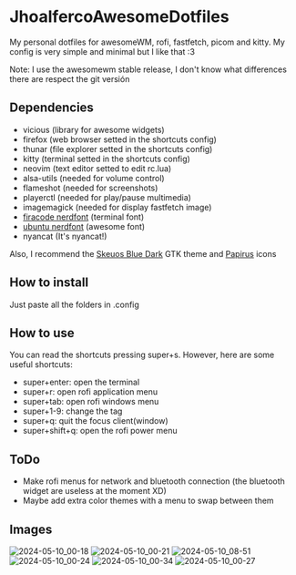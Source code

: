 # JhoalfercoAwesomeDotfiles
My personal dotfiles for awesomeWM, rofi, fastfetch, picom and kitty. My config is very simple and minimal but I like that :3 

Note: I use the awesomewm stable release, I don't know what differences there are respect the git versión

## Dependencies
- vicious (library for awesome widgets)
- firefox (web browser setted in the shortcuts config)
- thunar (file explorer setted in the shortcuts config)
- kitty (terminal setted in the shortcuts config)
- neovim (text editor setted to edit rc.lua)
- alsa-utils (needed for volume control)
- flameshot (needed for screenshots)
- playerctl (needed for play/pause multimedia)
- imagemagick (needed for display fastfetch image)
- [firacode nerdfont](https://github.com/ryanoasis/nerd-fonts/releases/download/v3.2.1/FiraCode.zip) (terminal font)
- [ubuntu nerdfont](https://github.com/ryanoasis/nerd-fonts/releases/download/v3.2.1/Ubuntu.zip) (awesome font)
- nyancat (It's nyancat!)
  
Also, I recommend the [Skeuos Blue Dark](https://www.pling.com/p/1441725) GTK theme and [Papirus](https://www.pling.com/p/1166289) icons

## How to install
Just paste all the folders in .config

## How to use
You can read the shortcuts pressing super+s. However, here are some useful shortcuts:

- super+enter: open the terminal
- super+r: open rofi application menu
- super+tab: open rofi windows menu
- super+1-9: change the tag
- super+q: quit the focus client(window)
- super+shift+q: open the rofi power menu


## ToDo
- Make rofi menus for network and bluetooth connection (the bluetooth widget are useless at the moment XD)
- Maybe add extra color themes with a menu to swap between them

## Images 
![2024-05-10_00-18](https://github.com/JhonatanFerrer/JhoalfercoLinuxDotfiles/assets/111335841/2344f3a4-9e80-46b5-a030-3b23e888d4cc)
![2024-05-10_00-21](https://github.com/JhonatanFerrer/JhoalfercoLinuxDotfiles/assets/111335841/daa2c964-28c0-4c23-997e-92a9d65b3a39)
![2024-05-10_08-51](https://github.com/JhonatanFerrer/JhoalfercoLinuxDotfiles/assets/111335841/db37b8a3-062f-457c-959b-fde729e61bfe)
![2024-05-10_00-24](https://github.com/JhonatanFerrer/JhoalfercoLinuxDotfiles/assets/111335841/6a440ff6-21e2-4a44-a921-f1d0bd55d9b1)
![2024-05-10_00-34](https://github.com/JhonatanFerrer/JhoalfercoLinuxDotfiles/assets/111335841/b7d51051-eb08-4f0d-95b7-19dc84cdfdd5)
![2024-05-10_00-27](https://github.com/JhonatanFerrer/JhoalfercoLinuxDotfiles/assets/111335841/daad075b-9664-4fca-8766-222c3887d796)






